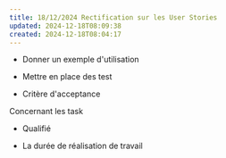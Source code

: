 ```yaml
---
title: 18/12/2024 Rectification sur les User Stories
updated: 2024-12-18T08:09:38
created: 2024-12-18T08:04:17
---
```


- Donner un exemple d'utilisation

- Mettre en place des test

- Critère d'acceptance

Concernant les task

- Qualifié

- La durée de réalisation de travail

